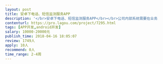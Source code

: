 ```yaml
---                
layout: post       
title: 安卓下电话、短信监测服务APP           
description: '</br>安卓下电话、短信监测服务APP</br></br>公司内部系统需要在业务员的工作手机（安卓6+，双卡双待）上安装一个APP作为后台服务，用于自动将业务员的业务联系记录自动维护到服务器；</br></br>APP功能需求：</br>1. 可监测电话呼入、呼出，有电话呼入时可将呼入号码作为参数向服务器查询该号码的相关备注信息进行显示，电话挂断后则将本次通话的呼入/呼出号码、开始时间与通话时长等信息提交到服务器；</br>2. 监测短信的收发，当收到短信或发送短信时，将发送或收到时间与内容及目标号码等信息提交到服务器；</br>3. 可手动触发将电话中以上两项需求的存量数据一次性提交到服务器；</br>4. 可接收来自服务器的呼出指令，即业务员可能在网页上点击呼出某个号码，通过服务器向手机下达呼叫某个电话号码的指令；</br>5. 可接收来自服务器的短信发送指令，即业务员在网页上输入了短信内容，并指定了发送号码后，通过服务器将短信内容与目标号码下发到手机APP中，由APP执行短信的发送；</br>6. 通讯录的备份与同步功能，可将本机通讯录上传到服务器，或下载服务器通讯录覆盖本地；</br>7. 3和6中的同步也可在收到来自服务器的指令触发同步与提交；</br>8. 可通过服务器向手机APP发送指令拨打指定号码或向指定号码发送指定内容的短信。</br></br>补充说明：</br>1. 以上需求中若因系统底层安全机制制约需要在体验上做出让步或裁剪的需求可以商讨；</br>2. 与服务器的通信使用Socket长连接，在建立连接时进行验证，后续操作则不再需要验证，通信的协议格式为自定义的，不会太复杂，详细的验证与通信协议格式说明在确定合作后会有专门文档说明；</br>3. 项目交付时需要提供源码，软件著作权归我方。</br></br>详细需求请见熊猫智云内部手机APP需求说明（修订）</br>'     
contenturl: https://pro.lagou.com/project/7295.html      
tags: [APP开发,android开发]            
salary: 10000-20000元          
publish_time: 2018-04-16 18:05:07         
review: 1749人                   
apply: 10人                   
recommend: 0人                   
time_range: 2-4周              
---                 
```

